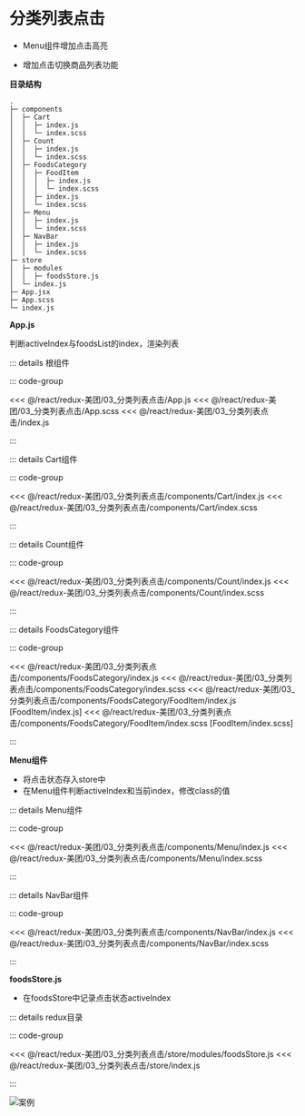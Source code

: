 # 分类列表点击

- Menu组件增加点击高亮

- 增加点击切换商品列表功能


**目录结构**

```
.
├─ components
│  ├─ Cart
│  │  ├─ index.js
│  │  └─ index.scss
│  ├─ Count
│  │  ├─ index.js
│  │  └─ index.scss
│  ├─ FoodsCategory
│  │  ├─ FoodItem
│  │  │  ├─ index.js
│  │  │  └─ index.scss
│  │  ├─ index.js
│  │  └─ index.scss
│  ├─ Menu
│  │  ├─ index.js
│  │  └─ index.scss
│  ├─ NavBar
│  │  ├─ index.js
│  │  └─ index.scss
├─ store
│  ├─ modules
│  │  ├─ foodsStore.js
│  └─ index.js
├─ App.jsx
├─ App.scss
└─ index.js
```

**App.js**

判断activeIndex与foodsList的index，渲染列表

::: details 根组件

::: code-group 

<<< @/react/redux-美团/03_分类列表点击/App.js
<<< @/react/redux-美团/03_分类列表点击/App.scss
<<< @/react/redux-美团/03_分类列表点击/index.js

:::



::: details Cart组件

::: code-group 

<<< @/react/redux-美团/03_分类列表点击/components/Cart/index.js
<<< @/react/redux-美团/03_分类列表点击/components/Cart/index.scss

:::




::: details Count组件

::: code-group 

<<< @/react/redux-美团/03_分类列表点击/components/Count/index.js
<<< @/react/redux-美团/03_分类列表点击/components/Count/index.scss

:::



::: details FoodsCategory组件

::: code-group 

<<< @/react/redux-美团/03_分类列表点击/components/FoodsCategory/index.js
<<< @/react/redux-美团/03_分类列表点击/components/FoodsCategory/index.scss
<<< @/react/redux-美团/03_分类列表点击/components/FoodsCategory/FoodItem/index.js [FoodItem/index.js]
<<< @/react/redux-美团/03_分类列表点击/components/FoodsCategory/FoodItem/index.scss [FoodItem/index.scss]

:::

**Menu组件**

- 将点击状态存入store中
- 在Menu组件判断activeIndex和当前index，修改class的值

::: details Menu组件

::: code-group 

<<< @/react/redux-美团/03_分类列表点击/components/Menu/index.js
<<< @/react/redux-美团/03_分类列表点击/components/Menu/index.scss

:::



::: details NavBar组件

::: code-group 

<<< @/react/redux-美团/03_分类列表点击/components/NavBar/index.js
<<< @/react/redux-美团/03_分类列表点击/components/NavBar/index.scss

:::


**foodsStore.js**

- 在foodsStore中记录点击状态activeIndex

::: details redux目录

::: code-group 

<<< @/react/redux-美团/03_分类列表点击/store/modules/foodsStore.js
<<< @/react/redux-美团/03_分类列表点击/store/index.js

:::

![案例](/react/redux-meituan/2024-08-23%2015.37.38.gif)